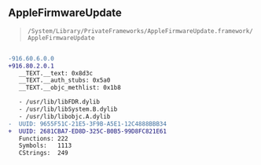 ## AppleFirmwareUpdate

> `/System/Library/PrivateFrameworks/AppleFirmwareUpdate.framework/AppleFirmwareUpdate`

```diff

-916.60.6.0.0
+916.80.2.0.1
   __TEXT.__text: 0x8d3c
   __TEXT.__auth_stubs: 0x5a0
   __TEXT.__objc_methlist: 0x1b8

   - /usr/lib/libFDR.dylib
   - /usr/lib/libSystem.B.dylib
   - /usr/lib/libobjc.A.dylib
-  UUID: 9655F51C-21E5-3F9B-A5E1-12C4888BBB34
+  UUID: 2681CBA7-ED8D-325C-B0B5-99D8FC821E61
   Functions: 222
   Symbols:   1113
   CStrings:  249

```
